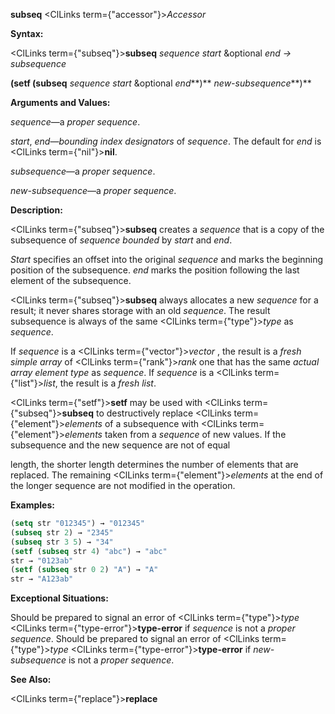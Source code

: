 **subseq** <ClLinks  term={"accessor"}><i>Accessor</i></ClLinks> 



**Syntax:** 



<ClLinks  term={"subseq"}><b>subseq</b></ClLinks> *sequence start* &amp;optional *end → subsequence* 



**(setf (subseq** *sequence start* &amp;optional *end***)** *new-subsequence***)** 



**Arguments and Values:** 



*sequence*—a *proper sequence*. 



*start*, *end*—*bounding index designators* of *sequence*. The default for *end* is <ClLinks  term={"nil"}><b>nil</b></ClLinks>. 



*subsequence*—a *proper sequence*. 



*new-subsequence*—a *proper sequence*. 



**Description:** 



<ClLinks  term={"subseq"}><b>subseq</b></ClLinks> creates a *sequence* that is a copy of the subsequence of *sequence bounded* by *start* and *end*. 



*Start* specifies an offset into the original *sequence* and marks the beginning position of the subsequence. *end* marks the position following the last element of the subsequence. 



<ClLinks  term={"subseq"}><b>subseq</b></ClLinks> always allocates a new *sequence* for a result; it never shares storage with an old *sequence*. The result subsequence is always of the same <ClLinks  term={"type"}><i>type</i></ClLinks> as *sequence*. 



If *sequence* is a <ClLinks  term={"vector"}><i>vector</i></ClLinks> , the result is a *fresh simple array* of <ClLinks  term={"rank"}><i>rank</i></ClLinks> one that has the same *actual array element type* as *sequence*. If *sequence* is a <ClLinks  term={"list"}><i>list</i></ClLinks>, the result is a *fresh list*. 



<ClLinks  term={"setf"}><b>setf</b></ClLinks> may be used with <ClLinks  term={"subseq"}><b>subseq</b></ClLinks> to destructively replace <ClLinks  term={"element"}><i>elements</i></ClLinks> of a subsequence with <ClLinks  term={"element"}><i>elements</i></ClLinks> taken from a *sequence* of new values. If the subsequence and the new sequence are not of equal 







 



 



length, the shorter length determines the number of elements that are replaced. The remaining <ClLinks  term={"element"}><i>elements</i></ClLinks> at the end of the longer sequence are not modified in the operation. 



**Examples:**
```lisp
(setq str "012345") → "012345" 
(subseq str 2) → "2345" 
(subseq str 3 5) → "34" 
(setf (subseq str 4) "abc") → "abc" 
str → "0123ab" 
(setf (subseq str 0 2) "A") → "A" 
str → "A123ab" 
```
**Exceptional Situations:** 



Should be prepared to signal an error of <ClLinks  term={"type"}><i>type</i></ClLinks> <ClLinks  term={"type-error"}><b>type-error</b></ClLinks> if *sequence* is not a *proper sequence*. Should be prepared to signal an error of <ClLinks  term={"type"}><i>type</i></ClLinks> <ClLinks  term={"type-error"}><b>type-error</b></ClLinks> if *new-subsequence* is not a *proper sequence*. 



**See Also:** 



<ClLinks  term={"replace"}><b>replace</b></ClLinks> 



